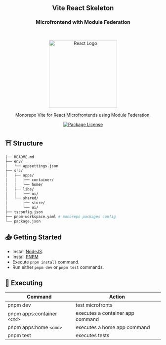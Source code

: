 <h2 align="center"><b>Vite React Skeleton</b></h2>
<h3 align="center"><b>Microfrontend with Module Federation</b></h3>

<br />

<p align="center">
  <a href="https://reactjs.org/" target="blank"><img src="https://upload.wikimedia.org/wikipedia/commons/a/a7/React-icon.svg" width="220" alt="React Logo" /></a>
</p>

<p align="center">
  Monorepo Vite for React Microfrontends using Module Federation.
</p>

<p align="center">
  <a href="https://github.com/calvear93/react-template" target="_blank">
	<img src="https://img.shields.io/github/license/calvear93/react-template" alt="Package License" />
  </a>
</p>

## ⛩ **Structure**

```bash
├── README.md
├── env/
│   └── appsettings.json
├── src/
│   ├── apps/
│   │   ├── container/
│   │   └── home/
│   ├── libs/
│   │   └── ui/
│   └── shared/
│       ├── store/
│       └── ui/
├── tsconfig.json
├── pnpm-workspace.yaml # monorepo packages config
└── package.json
```

## 📥 **Getting Started**

-   Install [NodeJS](https://nodejs.org/es/).
-   Install [PNPM](https://pnpm.io/installation)
-   Execute `pnpm install` command.
-   Run either `pnpm dev` or `pnpm test` commands.

## 🧪 **Executing**

| Command                     | Action                           |
| --------------------------- | -------------------------------- |
| pnpm dev                    | test microfronts                 |
| pnpm apps:container `<cmd>` | executes a container app command |
| pnpm apps:home `<cmd>`      | executes a home app command      |
| pnpm test                   | executes tests                   |
